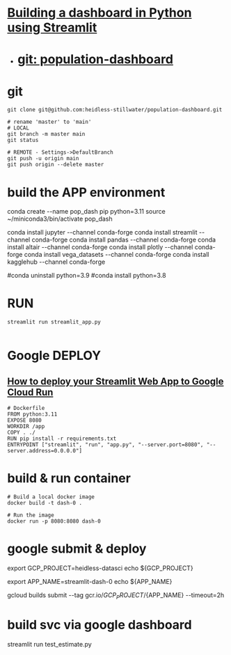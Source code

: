 
# [Building a dashboard in Python using Streamlit](https://blog.streamlit.io/crafting-a-dashboard-app-in-python-using-streamlit/)
- # [git: population-dashboard](git@github.com:heidless-stillwater/population-dashboard.git)

# git
```
git clone git@github.com:heidless-stillwater/population-dashboard.git

# rename 'master' to 'main'
# LOCAL
git branch -m master main
git status

# REMOTE - Settings->DefaultBranch
git push -u origin main
git push origin --delete master

```

# build the APP environment
conda create --name pop_dash pip python=3.11
source ~/miniconda3/bin/activate pop_dash

conda install jupyter --channel conda-forge
conda install streamlit --channel conda-forge
conda install pandas --channel conda-forge
conda install altair --channel conda-forge
conda install plotly --channel conda-forge
conda install vega_datasets --channel conda-forge
conda install kagglehub --channel conda-forge

#conda uninstall python=3.9
#conda install python=3.8



# RUN
```
streamlit run streamlit_app.py


```

# Google DEPLOY

## [How to deploy your Streamlit Web App to Google Cloud Run](https://medium.com/@faizififita1/how-to-deploy-your-streamlit-web-app-to-google-cloud-run-ba776487c5fe)

```
# Dockerfile
FROM python:3.11
EXPOSE 8080
WORKDIR /app
COPY . ./
RUN pip install -r requirements.txt
ENTRYPOINT ["streamlit", "run", "app.py", "--server.port=8080", "--server.address=0.0.0.0"]

```

# build & run container
```
# Build a local docker image
docker build -t dash-0 .

# Run the image
docker run -p 8080:8080 dash-0

```

# google submit & deploy

export GCP_PROJECT=heidless-datasci
echo ${GCP_PROJECT}

export APP_NAME=streamlit-dash-0
echo ${APP_NAME}

gcloud builds submit --tag gcr.io/${GCP_PROJECT}/${APP_NAME} --timeout=2h

# build svc via google dashboard


streamlit run test_estimate.py
